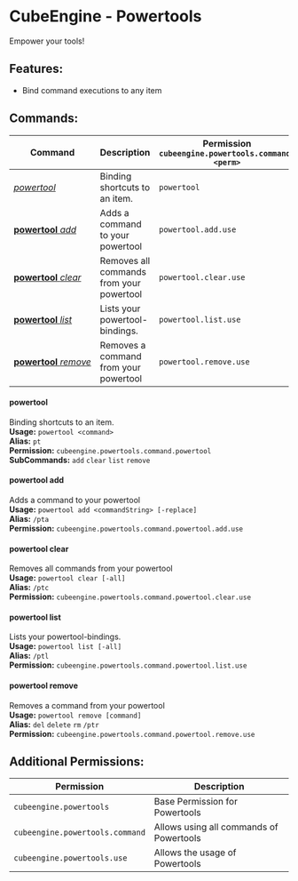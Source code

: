 # CubeEngine - Powertools
Empower your tools!

## Features:
 - Bind command executions to any item

## Commands:

| Command | Description | Permission<br>`cubeengine.powertools.command.<perm>` |
| --- | --- | --- |
| [*powertool*](#powertool) | Binding shortcuts to an item. | `powertool` |
| [**powertool**&nbsp;*add*](#powertooladd) | Adds a command to your powertool | `powertool.add.use` |
| [**powertool**&nbsp;*clear*](#powertoolclear) | Removes all commands from your powertool | `powertool.clear.use` |
| [**powertool**&nbsp;*list*](#powertoollist) | Lists your powertool-bindings. | `powertool.list.use` |
| [**powertool**&nbsp;*remove*](#powertoolremove) | Removes a command from your powertool | `powertool.remove.use` |

#### powertool  
Binding shortcuts to an item.  
**Usage:** `powertool <command>`  
**Alias:** `pt`  
**Permission:** `cubeengine.powertools.command.powertool`  
**SubCommands:** `add` `clear` `list` `remove`  

#### powertool&nbsp;add  
Adds a command to your powertool  
**Usage:** `powertool add <commandString> [-replace]`  
**Alias:** `/pta`  
**Permission:** `cubeengine.powertools.command.powertool.add.use`  
  

#### powertool&nbsp;clear  
Removes all commands from your powertool  
**Usage:** `powertool clear [-all]`  
**Alias:** `/ptc`  
**Permission:** `cubeengine.powertools.command.powertool.clear.use`  
  

#### powertool&nbsp;list  
Lists your powertool-bindings.  
**Usage:** `powertool list [-all]`  
**Alias:** `/ptl`  
**Permission:** `cubeengine.powertools.command.powertool.list.use`  
  

#### powertool&nbsp;remove  
Removes a command from your powertool  
**Usage:** `powertool remove [command]`  
**Alias:** `del` `delete` `rm` `/ptr`  
**Permission:** `cubeengine.powertools.command.powertool.remove.use`  
  

## Additional Permissions:

| Permission | Description |
| --- | --- |
| `cubeengine.powertools` | Base Permission for Powertools |
| `cubeengine.powertools.command` | Allows using all commands of Powertools |
| `cubeengine.powertools.use` | Allows the usage of Powertools |
